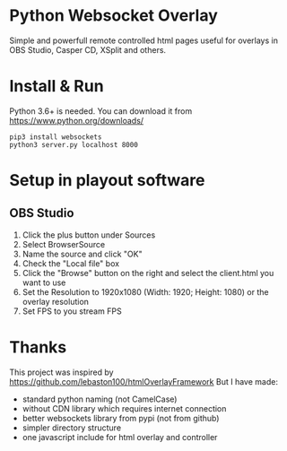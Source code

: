# Python Websocket Overlay
Simple and powerfull remote controlled html pages useful for overlays in OBS Studio, Casper CD, XSplit and others.

# Install & Run
Python 3.6+ is needed. You can download it from https://www.python.org/downloads/

    pip3 install websockets
    python3 server.py localhost 8000

# Setup in playout software
## OBS Studio
1. Click the plus button under Sources
2. Select BrowserSource
3. Name the source and click "OK"
4. Check the "Local file" box
5. Click the "Browse" button on the right and select the client.html you want to use
6. Set the Resolution to 1920x1080 (Width: 1920; Height: 1080) or the overlay resolution
7. Set FPS to you stream FPS

# Thanks
This project was inspired by https://github.com/lebaston100/htmlOverlayFramework
But I have made:
 - standard python naming (not CamelCase)
 - without CDN library which requires internet connection
 - better websockets library from pypi (not from github)
 - simpler directory structure
 - one javascript include for html overlay and controller
